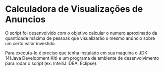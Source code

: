 # Calculadora de Visualizações de Anuncios



O script foi desenvolvido com o objetivo calcular o numero aproximado da quantidade máxima de pessoas que visualizarão o mesmo anúncio sobre um certo valor investido.

Para executa-lo é preciso que tenha instalado em sua maquina o JDK 14(Java Development Kit) e um programa de ambiente de desenvolvimento para rodar o script (ex: IntelliJ IDEA, Eclipse).
